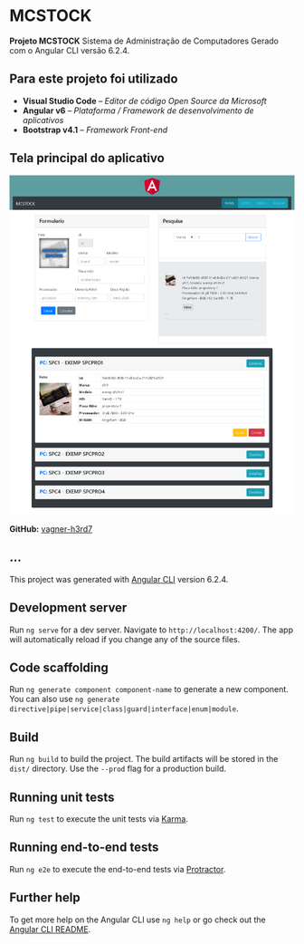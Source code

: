 # MCSTOCK

 **Projeto MCSTOCK**
Sistema de Administração de Computadores
Gerado com o Angular CLI versão 6.2.4.

## Para este projeto foi utilizado

 - **Visual Studio Code** – *Editor de código Open Source da Microsoft*
 - **Angular v6** – *Plataforma / Framework de desenvolvimento de aplicativos*
 - **Bootstrap v4.1** – *Framework Front-end*

## Tela principal do aplicativo

 ![tela do aplicativo](layoutPainel.png)

**GitHub:** [vagner-h3rd7](https://github.com/vagner-h3rd7) 

...
-----

This project was generated with [Angular CLI](https://github.com/angular/angular-cli) version 6.2.4.

## Development server

Run `ng serve` for a dev server. Navigate to `http://localhost:4200/`. The app will automatically reload if you change any of the source files.

## Code scaffolding

Run `ng generate component component-name` to generate a new component. You can also use `ng generate directive|pipe|service|class|guard|interface|enum|module`.

## Build

Run `ng build` to build the project. The build artifacts will be stored in the `dist/` directory. Use the `--prod` flag for a production build.

## Running unit tests

Run `ng test` to execute the unit tests via [Karma](https://karma-runner.github.io).

## Running end-to-end tests

Run `ng e2e` to execute the end-to-end tests via [Protractor](http://www.protractortest.org/).

## Further help

To get more help on the Angular CLI use `ng help` or go check out the [Angular CLI README](https://github.com/angular/angular-cli/blob/master/README.md).
